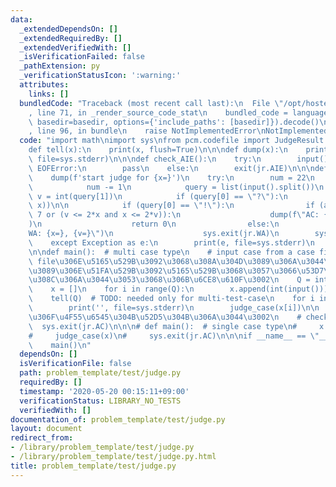 ```yaml
---
data:
  _extendedDependsOn: []
  _extendedRequiredBy: []
  _extendedVerifiedWith: []
  _isVerificationFailed: false
  _pathExtension: py
  _verificationStatusIcon: ':warning:'
  attributes:
    links: []
  bundledCode: "Traceback (most recent call last):\n  File \"/opt/hostedtoolcache/Python/3.9.6/x64/lib/python3.9/site-packages/onlinejudge_verify/documentation/build.py\"\
    , line 71, in _render_source_code_stat\n    bundled_code = language.bundle(stat.path,\
    \ basedir=basedir, options={'include_paths': [basedir]}).decode()\n  File \"/opt/hostedtoolcache/Python/3.9.6/x64/lib/python3.9/site-packages/onlinejudge_verify/languages/python.py\"\
    , line 96, in bundle\n    raise NotImplementedError\nNotImplementedError\n"
  code: "import math\nimport sys\nfrom pcm.codefile import JudgeResult as jr\n\n\n\
    def tell(x):\n    print(x, flush=True)\n\n\ndef dump(x):\n    print(x, ': by judge',\
    \ file=sys.stderr)\n\n\ndef check_AIE():\n    try:\n        input()\n    except\
    \ EOFError:\n        pass\n    else:\n        exit(jr.AIE)\n\n\ndef judge_case(x):\n\
    \    dump(f'start judge for {x=}')\n    try:\n        num = 22\n        while(num):\n\
    \            num -= 1\n            query = list(input().split())\n           \
    \ v = int(query[1])\n            if (query[0] == \"?\"):\n                tell(math.gcd(v,\
    \ x))\n\n            if (query[0] == \"!\"):\n                if (abs(v-x) <=\
    \ 7 or (v <= 2*x and x <= 2*v)):\n                    dump(f\"AC: {x=}, {v=}\"\
    )\n                    return 0\n                else:\n                    dump(f\"\
    WA: {x=}, {v=}\")\n                    sys.exit(jr.WA)\n        sys.exit(jr.QLE)\n\
    \    except Exception as e:\n        print(e, file=sys.stderr)\n        sys.exit(jr.RE)\n\
    \n\ndef main():  # multi case type\n    # input case from a case file\n    # case\
    \ file\u306E\u5165\u529B\u3092\u3068\u308A\u304D\u3089\u306A\u3044\u3068solver-code\u304B\
    \u3089\u306E\u51FA\u529B\u3092\u5165\u529B\u3068\u3057\u3066\u53D7\u3051\u53D6\
    \u308C\u306A\u3044\u3053\u3068\u306B\u6CE8\u610F\u3002\n    Q = int(input())\n\
    \    x = []\n    for i in range(Q):\n        x.append(int(input()))\n\n    # judge\n\
    \    tell(Q)  # TODO: needed only for multi-test-case\n    for i in range(Q):\n\
    \        print('', file=sys.stderr)\n        judge_case(x[i])\n\n    # \u3053\u308C\
    \u306F\u4F55\u6545\u304B\u52D5\u304B\u306A\u3044\u3002\n    # check_AIE()\n  \
    \  sys.exit(jr.AC)\n\n\n# def main():  # single case type\n#     x = int(input())\n\
    #     judge_case(x)\n#     sys.exit(jr.AC)\n\n\nif __name__ == \"__main__\":\n\
    \    main()\n"
  dependsOn: []
  isVerificationFile: false
  path: problem_template/test/judge.py
  requiredBy: []
  timestamp: '2020-05-20 00:15:11+09:00'
  verificationStatus: LIBRARY_NO_TESTS
  verifiedWith: []
documentation_of: problem_template/test/judge.py
layout: document
redirect_from:
- /library/problem_template/test/judge.py
- /library/problem_template/test/judge.py.html
title: problem_template/test/judge.py
---
```

